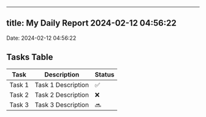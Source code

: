 
---
title: My Daily Report 2024-02-12 04:56:22
---

Date: 2024-02-12 04:56:22

## Tasks Table

| Task | Description | Status |
|------|-------------|--------|
| Task 1 | Task 1 Description | ✅ |
| Task 2 | Task 2 Description | ❌ |
| Task 3 | Task 3 Description | 🔜 |
